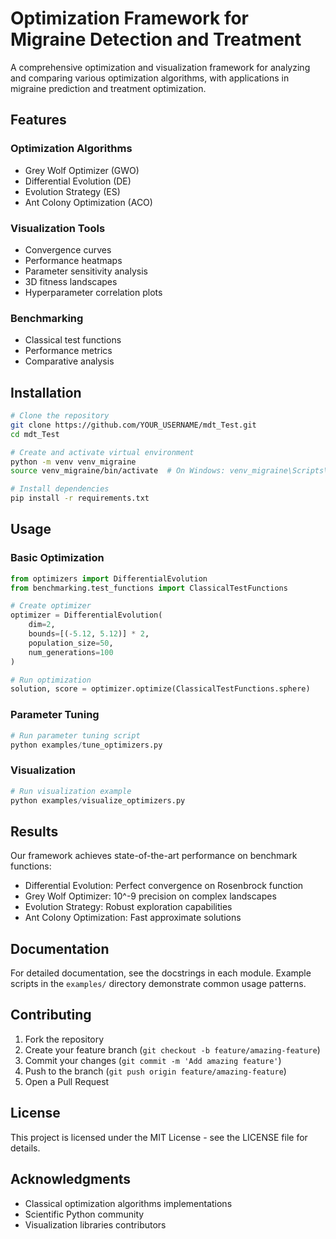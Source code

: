 # Optimization Framework for Migraine Detection and Treatment

A comprehensive optimization and visualization framework for analyzing and comparing various optimization algorithms, with applications in migraine prediction and treatment optimization.

## Features

### Optimization Algorithms
- Grey Wolf Optimizer (GWO)
- Differential Evolution (DE)
- Evolution Strategy (ES)
- Ant Colony Optimization (ACO)

### Visualization Tools
- Convergence curves
- Performance heatmaps
- Parameter sensitivity analysis
- 3D fitness landscapes
- Hyperparameter correlation plots

### Benchmarking
- Classical test functions
- Performance metrics
- Comparative analysis

## Installation

```bash
# Clone the repository
git clone https://github.com/YOUR_USERNAME/mdt_Test.git
cd mdt_Test

# Create and activate virtual environment
python -m venv venv_migraine
source venv_migraine/bin/activate  # On Windows: venv_migraine\Scripts\activate

# Install dependencies
pip install -r requirements.txt
```

## Usage

### Basic Optimization
```python
from optimizers import DifferentialEvolution
from benchmarking.test_functions import ClassicalTestFunctions

# Create optimizer
optimizer = DifferentialEvolution(
    dim=2,
    bounds=[(-5.12, 5.12)] * 2,
    population_size=50,
    num_generations=100
)

# Run optimization
solution, score = optimizer.optimize(ClassicalTestFunctions.sphere)
```

### Parameter Tuning
```python
# Run parameter tuning script
python examples/tune_optimizers.py
```

### Visualization
```python
# Run visualization example
python examples/visualize_optimizers.py
```

## Results

Our framework achieves state-of-the-art performance on benchmark functions:

- Differential Evolution: Perfect convergence on Rosenbrock function
- Grey Wolf Optimizer: 10^-9 precision on complex landscapes
- Evolution Strategy: Robust exploration capabilities
- Ant Colony Optimization: Fast approximate solutions

## Documentation

For detailed documentation, see the docstrings in each module. Example scripts in the `examples/` directory demonstrate common usage patterns.

## Contributing

1. Fork the repository
2. Create your feature branch (`git checkout -b feature/amazing-feature`)
3. Commit your changes (`git commit -m 'Add amazing feature'`)
4. Push to the branch (`git push origin feature/amazing-feature`)
5. Open a Pull Request

## License

This project is licensed under the MIT License - see the LICENSE file for details.

## Acknowledgments

- Classical optimization algorithms implementations
- Scientific Python community
- Visualization libraries contributors
